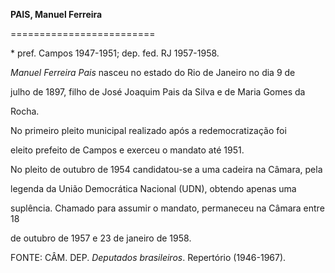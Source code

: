 **PAIS, Manuel Ferreira**

=========================



\* pref. Campos 1947-1951; dep. fed. RJ 1957-1958.



*Manuel Ferreira Pais* nasceu no estado do Rio de Janeiro no dia 9 de

julho de 1897, filho de José Joaquim Pais da Silva e de Maria Gomes da

Rocha.



No primeiro pleito municipal realizado após a redemocratização foi

eleito prefeito de Campos e exerceu o mandato até 1951.



No pleito de outubro de 1954 candidatou-se a uma cadeira na Câmara, pela

legenda da União Democrática Nacional (UDN), obtendo apenas uma

suplência. Chamado para assumir o mandato, permaneceu na Câmara entre 18

de outubro de 1957 e 23 de janeiro de 1958.



FONTE: CÂM. DEP. *Deputados brasileiros*. Repertório (1946-1967).

